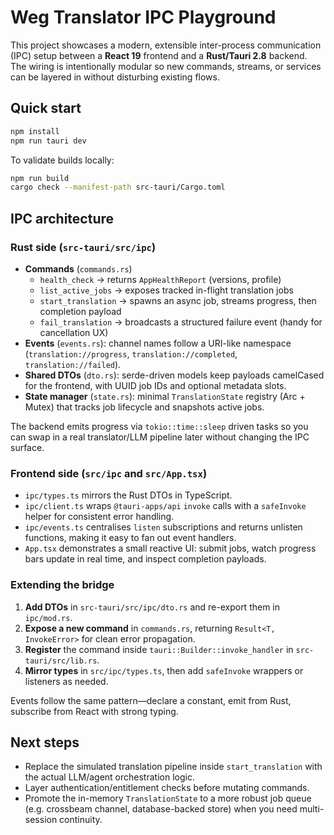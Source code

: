 # Weg Translator IPC Playground

This project showcases a modern, extensible inter-process communication (IPC) setup between a **React 19** frontend and a **Rust/Tauri 2.8** backend. The wiring is intentionally modular so new commands, streams, or services can be layered in without disturbing existing flows.

## Quick start

```bash
npm install
npm run tauri dev
```

To validate builds locally:

```bash
npm run build
cargo check --manifest-path src-tauri/Cargo.toml
```

## IPC architecture

### Rust side (`src-tauri/src/ipc`)

- **Commands** (`commands.rs`)
  - `health_check` → returns `AppHealthReport` (versions, profile)
  - `list_active_jobs` → exposes tracked in-flight translation jobs
  - `start_translation` → spawns an async job, streams progress, then completion payload
  - `fail_translation` → broadcasts a structured failure event (handy for cancellation UX)
- **Events** (`events.rs`): channel names follow a URI-like namespace (`translation://progress`, `translation://completed`, `translation://failed`).
- **Shared DTOs** (`dto.rs`): serde-driven models keep payloads camelCased for the frontend, with UUID job IDs and optional metadata slots.
- **State manager** (`state.rs`): minimal `TranslationState` registry (Arc + Mutex) that tracks job lifecycle and snapshots active jobs.

The backend emits progress via `tokio::time::sleep` driven tasks so you can swap in a real translator/LLM pipeline later without changing the IPC surface.

### Frontend side (`src/ipc` and `src/App.tsx`)

- `ipc/types.ts` mirrors the Rust DTOs in TypeScript.
- `ipc/client.ts` wraps `@tauri-apps/api` `invoke` calls with a `safeInvoke` helper for consistent error handling.
- `ipc/events.ts` centralises `listen` subscriptions and returns unlisten functions, making it easy to fan out event handlers.
- `App.tsx` demonstrates a small reactive UI: submit jobs, watch progress bars update in real time, and inspect completion payloads.

### Extending the bridge

1. **Add DTOs** in `src-tauri/src/ipc/dto.rs` and re-export them in `ipc/mod.rs`.
2. **Expose a new command** in `commands.rs`, returning `Result<T, InvokeError>` for clean error propagation.
3. **Register** the command inside `tauri::Builder::invoke_handler` in `src-tauri/src/lib.rs`.
4. **Mirror types** in `src/ipc/types.ts`, then add `safeInvoke` wrappers or listeners as needed.

Events follow the same pattern—declare a constant, emit from Rust, subscribe from React with strong typing.

## Next steps

- Replace the simulated translation pipeline inside `start_translation` with the actual LLM/agent orchestration logic.
- Layer authentication/entitlement checks before mutating commands.
- Promote the in-memory `TranslationState` to a more robust job queue (e.g. crossbeam channel, database-backed store) when you need multi-session continuity.
